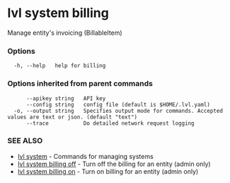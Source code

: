 # lvl system billing

Manage entity's invoicing (BillableItem)

### Options

```
  -h, --help   help for billing
```

### Options inherited from parent commands

```
      --apikey string   API key
      --config string   config file (default is $HOME/.lvl.yaml)
  -o, --output string   Specifies output mode for commands. Accepted values are text or json. (default "text")
      --trace           Do detailed network request logging
```

### SEE ALSO

* [lvl system](lvl_system.md)	 - Commands for managing systems
* [lvl system billing off](lvl_system_billing_off.md)	 - Turn off the billing for an entity (admin only)
* [lvl system billing on](lvl_system_billing_on.md)	 - Turn on billing for an entity (admin only)

